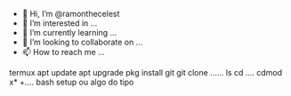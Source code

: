 - 👋 Hi, I’m @ramonthecelest
- 👀 I’m interested in ...
- 🌱 I’m currently learning ...
- 💞️ I’m looking to collaborate on ...
- 📫 How to reach me ...

<!---
ramonthecelest/ramonthecelest is a ✨ special ✨ repository because its `README.md` (this file) appears on your GitHub profile.
You can click the Preview link to take a look at your changes.
--->
termux 
apt update
apt upgrade
pkg install git 
git clone ......
ls 
cd ....
cdmod x* +....
bash setup ou algo do tipo 

